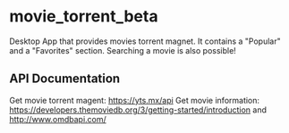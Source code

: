 # movie_torrent_beta

Desktop App that provides movies torrent magnet. It contains a "Popular" and a "Favorites" section. Searching a movie is also possible!

## API Documentation

Get movie torrent magent: https://yts.mx/api
Get movie information: https://developers.themoviedb.org/3/getting-started/introduction and http://www.omdbapi.com/


